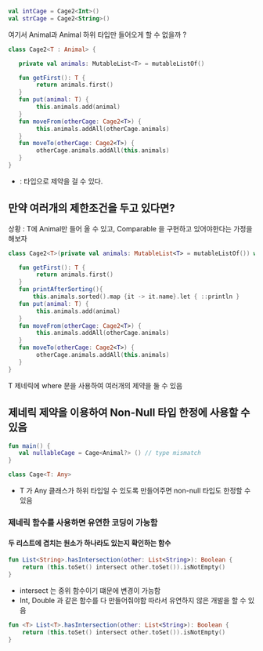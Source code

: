 
```kotlin
val intCage = Cage2<Int>()
val strCage = Cage2<String>()
```

여기서 Animal과 Animal 하위 타입만 들어오게 할 수 없을까 ?

```kotlin
class Cage2<T : Animal> {

   private val animals: MutableList<T> = mutableListOf()

   fun getFirst(): T {
        return animals.first()
   }
   fun put(animal: T) {
        this.animals.add(animal)
   }
   fun moveFrom(otherCage: Cage2<T>) {
        this.animals.addAll(otherCage.animals)
   }
   fun moveTo(otherCage: Cage2<T>) {
        otherCage.animals.addAll(this.animals)
   }
}
```
- : 타입으로 제약을 걸 수 있다.

## 만약 여러개의 제한조건을 두고 있다면?

상황 : T에 Animal만 들어 올 수 있고, Comparable 을 구현하고 있어야한다는 가정을 해보자

```kotlin
class Cage2<T>(private val animals: MutableList<T> = mutableListOf()) where T : Animal, T: Comparable<T>  {

   fun getFirst(): T {
        return animals.first()
   }
   fun printAfterSorting(){
       this.animals.sorted().map {it -> it.name}.let { ::println }
   fun put(animal: T) {
        this.animals.add(animal)
   }
   fun moveFrom(otherCage: Cage2<T>) {
        this.animals.addAll(otherCage.animals)
   }
   fun moveTo(otherCage: Cage2<T>) {
        otherCage.animals.addAll(this.animals)
   }
}
```
T 제네릭에 where 문을 사용하여 여러개의 제약을 둘 수 있음

## 제네릭 제약을 이용하여 Non-Null 타입 한정에 사용할 수 있음

```kotlin
fun main() {
   val nullableCage = Cage<Animal?> () // type mismatch
}
```

```kotlin
class Cage<T: Any> 
```
- T 가 Any 클래스가 하위 타입일 수 있도록 만들어주면 non-null 타입도 한정할 수 있음

### 제네릭 함수를 사용하면 유연한 코딩이 가능함

#### 두 리스트에 겹치는 원소가 하나라도 있는지 확인하는 함수 

```kotlin
fun List<String>.hasIntersection(other: List<String>): Boolean {
    return (this.toSet() intersect other.toSet()).isNotEmpty()
}
```
- intersect 는 중위 함수이기 떄문에 변경이 가능함
- Int, Double 과 같은 함수를 다 만들어줘야함 따라서 유연하지 않은 개발을 할 수 있음

```kotlin
fun <T> List<T>.hasIntersection(other: List<String>): Boolean {
    return (this.toSet() intersect other.toSet()).isNotEmpty()
}
```



